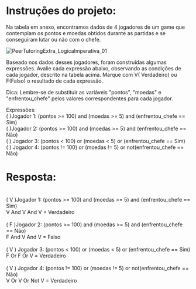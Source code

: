 # Instruções do projeto:

Na tabela em anexo, encontramos dados de 4 jogadores de um game que contemplam os pontos e moedas obtidos durante as partidas e se conseguiram lutar ou não com o chefe.

![PeerTutoringExtra_LogicaImperativa_01](https://github.com/jedsonjhones/Softex-Backend/assets/39849707/9f01e66f-7628-42b3-97af-5558af7f3b6d)


Baseado nos dados desses jogadores, foram construídas algumas expressões. Avalie cada expressão abaixo, observando as condições de cada jogador, descrito na tabela acima. Marque com V( Verdadeiro) ou F(Falso) o resultado de cada expressão.

Dica: Lembre-se de substituir as variáveis "pontos", "moedas" e "enfrentou_chefe" pelos valores correspondentes para cada jogador.

Expressões: <br>
(   )Jogador 1: (pontos >= 100) and (moedas >= 5) and (enfrentou_chefe == Sim) <br>
(   )Jogador 2: (pontos >= 100) and (moedas >= 5) and (enfrentou_chefe == Não) <br>
(   ) Jogador 3: (pontos < 100) or (moedas < 5) or (enfrentou_chefe == Sim) <br>
(   ) Jogador 4: (pontos != 100) or (moedas != 5) or not(enfrentou_chefe == Não) <br>

# Resposta:
<br>
( V )Jogador 1: (pontos >= 100) and (moedas >= 5) and (enfrentou_chefe == Sim) <br>
V And V And V = Verdadeiro <br>
<br>
( F )Jogador 2: (pontos >= 100) and (moedas >= 5) and (enfrentou_chefe == Não) <br>
F And V And V = Falso <br>
<br>
( V ) Jogador 3: (pontos < 100) or (moedas < 5) or (enfrentou_chefe == Sim) <br>
F Or F Or V = Verdadeiro <br>
<br>
( V ) Jogador 4: (pontos != 100) or (moedas != 5) or not(enfrentou_chefe == Não) <br>
V Or V Or Not V = Verdadeiro <br>
